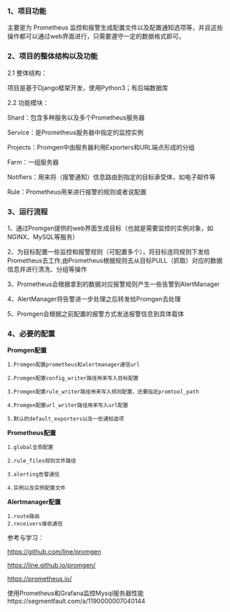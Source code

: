 ### 1、项目功能

  主要是为 Prometheus 监控和报警生成配置文件以及配置通知选项等，并且这些操作都可以通过web界面进行，只需要遵守一定的数据格式即可。

### 2、项目的整体结构以及功能

2.1 整体结构：

项目是基于Django框架开发，使用Python3；有后端数据库

2.2 功能模块：

Shard：包含多种服务以及多个Prometheus服务器

Service：是Prometheus服务器中指定的监控实例

Projects：Promgen中由服务器利用Exporters和URL端点形成的分组

Farm：一组服务器

Notifiers：用来将（报警通知）信息路由到指定的目标承受体，如电子邮件等

Rule：Prometheus用来进行报警的规则或者说配置

### 3、运行流程

1、通过Promgen提供的web界面生成目标（也就是需要监控的实例对象，如NGINX、MySQL等服务）

2、为目标配置一些监控和报警规则（可配置多个），将目标连同规则下发给Prometheus去工作,由Prometheus根据规则去从目标PULL（抓取）对应的数据信息并进行清洗、分组等操作

3、Prometheus会根据拿到的数据对应报警规则产生一些告警到AlertManager

4、AlertManager将告警进一步处理之后转发给Promgen去处理

5、Promgen会根据之前配置的报警方式发送报警信息到具体载体


### 4、必要的配置

**Promgen配置**

    1.Promgen配置prometheus和alertmanager通信url

    2.Promgen配置config_writer路径用来写入目标配置

    3.Promgen配置rule_writer路径用来写入规则配置，还要指定promtool_path

    4.Promgen配置url_writer路径用来写入url配置

    5.默认的default_exporters以及一些通知选项

**Prometheus配置**

    1.global全局配置

    2.rule_files规则文件路径

    3.alerting告警通信

    4.实例以及实例配置文件

**Alertmanager配置**

    1.route路由
    2.receivers接收通信


参考与学习：

https://github.com/line/promgen

https://line.github.io/promgen/

https://prometheus.io/


使用Prometheus和Grafana监控Mysql服务器性能https://segmentfault.com/a/1190000007040144
